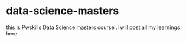 # data-science-masters
this is Pwskills Data Science masters course .I will post all my learnings here.
